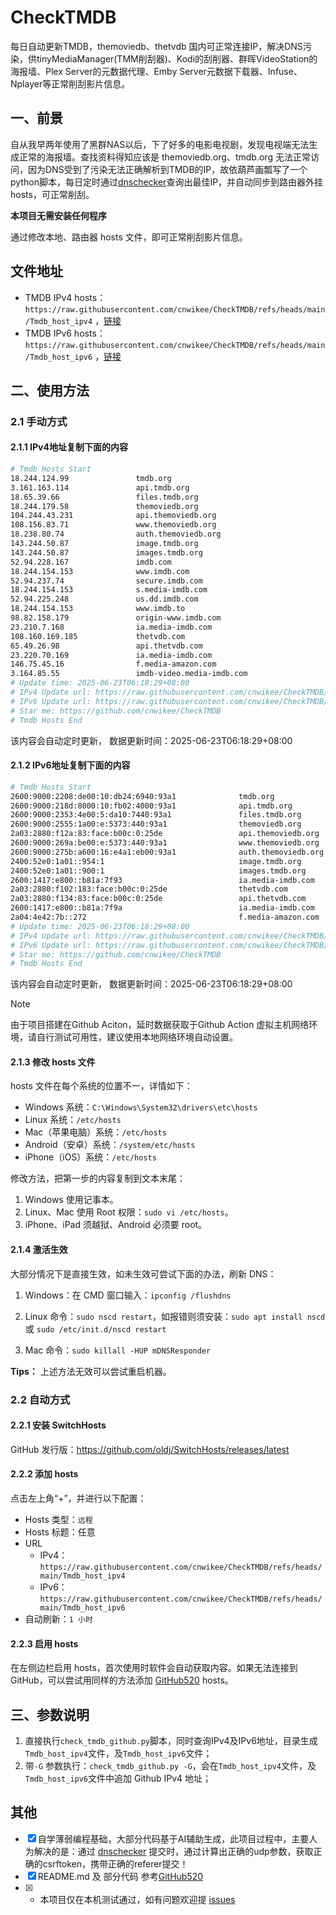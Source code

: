 # CheckTMDB

每日自动更新TMDB，themoviedb、thetvdb 国内可正常连接IP，解决DNS污染，供tinyMediaManager(TMM削刮器)、Kodi的刮削器、群晖VideoStation的海报墙、Plex Server的元数据代理、Emby Server元数据下载器、Infuse、Nplayer等正常削刮影片信息。

## 一、前景

自从我早两年使用了黑群NAS以后，下了好多的电影电视剧，发现电视端无法生成正常的海报墙。查找资料得知应该是 themoviedb.org、tmdb.org 无法正常访问，因为DNS受到了污染无法正确解析到TMDB的IP，故依葫芦画瓢写了一个python脚本，每日定时通过[dnschecker](https://dnschecker.org/)查询出最佳IP，并自动同步到路由器外挂hosts，可正常削刮。

**本项目无需安装任何程序**

通过修改本地、路由器 hosts 文件，即可正常削刮影片信息。

## 文件地址

- TMDB IPv4 hosts：`https://raw.githubusercontent.com/cnwikee/CheckTMDB/refs/heads/main/Tmdb_host_ipv4` ，[链接](https://raw.githubusercontent.com/cnwikee/CheckTMDB/refs/heads/main/Tmdb_host_ipv4)
- TMDB IPv6 hosts：`https://raw.githubusercontent.com/cnwikee/CheckTMDB/refs/heads/main/Tmdb_host_ipv6` ，[链接](https://raw.githubusercontent.com/cnwikee/CheckTMDB/refs/heads/main/Tmdb_host_ipv6)

## 二、使用方法

### 2.1 手动方式

#### 2.1.1 IPv4地址复制下面的内容

```bash
# Tmdb Hosts Start
18.244.124.99               tmdb.org
3.161.163.114               api.tmdb.org
18.65.39.66                 files.tmdb.org
18.244.179.58               themoviedb.org
104.244.43.231              api.themoviedb.org
108.156.83.71               www.themoviedb.org
18.238.80.74                auth.themoviedb.org
143.244.50.87               image.tmdb.org
143.244.50.87               images.tmdb.org
52.94.228.167               imdb.com
18.244.154.153              www.imdb.com
52.94.237.74                secure.imdb.com
18.244.154.153              s.media-imdb.com
52.94.225.248               us.dd.imdb.com
18.244.154.153              www.imdb.to
98.82.158.179               origin-www.imdb.com
23.210.7.168                ia.media-imdb.com
108.160.169.185             thetvdb.com
65.49.26.98                 api.thetvdb.com
23.220.70.169               ia.media-imdb.com
146.75.45.16                f.media-amazon.com
3.164.85.55                 imdb-video.media-imdb.com
# Update time: 2025-06-23T06:18:29+08:00
# IPv4 Update url: https://raw.githubusercontent.com/cnwikee/CheckTMDB/refs/heads/main/Tmdb_host_ipv4
# IPv6 Update url: https://raw.githubusercontent.com/cnwikee/CheckTMDB/refs/heads/main/Tmdb_host_ipv6
# Star me: https://github.com/cnwikee/CheckTMDB
# Tmdb Hosts End

```

该内容会自动定时更新， 数据更新时间：2025-06-23T06:18:29+08:00

#### 2.1.2 IPv6地址复制下面的内容

```bash
# Tmdb Hosts Start
2600:9000:2208:de00:10:db24:6940:93a1              tmdb.org
2600:9000:218d:8000:10:fb02:4000:93a1              api.tmdb.org
2600:9000:2353:4e00:5:da10:7440:93a1               files.tmdb.org
2600:9000:2555:1a00:e:5373:440:93a1                themoviedb.org
2a03:2880:f12a:83:face:b00c:0:25de                 api.themoviedb.org
2600:9000:269a:be00:e:5373:440:93a1                www.themoviedb.org
2600:9000:275b:a600:16:e4a1:eb00:93a1              auth.themoviedb.org
2400:52e0:1a01::954:1                              image.tmdb.org
2400:52e0:1a01::900:1                              images.tmdb.org
2600:1417:e800::b81a:7f93                          ia.media-imdb.com
2a03:2880:f102:183:face:b00c:0:25de                thetvdb.com
2a03:2880:f134:83:face:b00c:0:25de                 api.thetvdb.com
2600:1417:e800::b81a:7f9a                          ia.media-imdb.com
2a04:4e42:7b::272                                  f.media-amazon.com
# Update time: 2025-06-23T06:18:29+08:00
# IPv4 Update url: https://raw.githubusercontent.com/cnwikee/CheckTMDB/refs/heads/main/Tmdb_host_ipv4
# IPv6 Update url: https://raw.githubusercontent.com/cnwikee/CheckTMDB/refs/heads/main/Tmdb_host_ipv6
# Star me: https://github.com/cnwikee/CheckTMDB
# Tmdb Hosts End

```

该内容会自动定时更新， 数据更新时间：2025-06-23T06:18:29+08:00

> [!NOTE]
> 由于项目搭建在Github Aciton，延时数据获取于Github Action 虚拟主机网络环境，请自行测试可用性，建议使用本地网络环境自动设置。

#### 2.1.3 修改 hosts 文件

hosts 文件在每个系统的位置不一，详情如下：

- Windows 系统：`C:\Windows\System32\drivers\etc\hosts`
- Linux 系统：`/etc/hosts`
- Mac（苹果电脑）系统：`/etc/hosts`
- Android（安卓）系统：`/system/etc/hosts`
- iPhone（iOS）系统：`/etc/hosts`

修改方法，把第一步的内容复制到文本末尾：

1. Windows 使用记事本。
2. Linux、Mac 使用 Root 权限：`sudo vi /etc/hosts`。
3. iPhone、iPad 须越狱、Android 必须要 root。

#### 2.1.4 激活生效

大部分情况下是直接生效，如未生效可尝试下面的办法，刷新 DNS：

1. Windows：在 CMD 窗口输入：`ipconfig /flushdns`

2. Linux 命令：`sudo nscd restart`，如报错则须安装：`sudo apt install nscd` 或 `sudo /etc/init.d/nscd restart`

3. Mac 命令：`sudo killall -HUP mDNSResponder`

**Tips：** 上述方法无效可以尝试重启机器。

### 2.2 自动方式

#### 2.2.1 安装 SwitchHosts

GitHub 发行版：https://github.com/oldj/SwitchHosts/releases/latest

#### 2.2.2 添加 hosts

点击左上角“+”，并进行以下配置：

- Hosts 类型：`远程`
- Hosts 标题：任意
- URL
    - IPv4：`https://raw.githubusercontent.com/cnwikee/CheckTMDB/refs/heads/main/Tmdb_host_ipv4`
    - IPv6：`https://raw.githubusercontent.com/cnwikee/CheckTMDB/refs/heads/main/Tmdb_host_ipv6`
- 自动刷新：`1 小时`

#### 2.2.3 启用 hosts

在左侧边栏启用 hosts，首次使用时软件会自动获取内容。如果无法连接到 GitHub，可以尝试用同样的方法添加 [GitHub520](https://github.com/521xueweihan/GitHub520) hosts。

## 三、参数说明

1. 直接执行`check_tmdb_github.py`脚本，同时查询IPv4及IPv6地址，目录生成`Tmdb_host_ipv4`文件，及`Tmdb_host_ipv6`文件；
2. 带`-G` 参数执行：`check_tmdb_github.py -G`，会在`Tmdb_host_ipv4`文件，及`Tmdb_host_ipv6`文件中追加 Github IPv4 地址；

## 其他

- [x] 自学薄弱编程基础，大部分代码基于AI辅助生成，此项目过程中，主要人为解决的是：通过 [dnschecker](https://dnschecker.org/) 提交时，通过计算出正确的udp参数，获取正确的csrftoken，携带正确的referer提交！
- [x] README.md 及 部分代码 参考[GitHub520](https://github.com/521xueweihan/GitHub520)
- [x] * 本项目仅在本机测试通过，如有问题欢迎提 [issues](https://github.com/cnwikee/CheckTMDB/issues/new)
